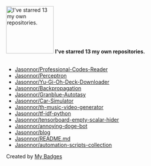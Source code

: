 <img src="https://my-badges.github.io/my-badges/self-star.png" alt="I&apos;ve starred 13 my own repositories." title="I&apos;ve starred 13 my own repositories." width="128">
<strong>I&apos;ve starred 13 my own repositories.</strong>
<br><br>

- <a href="https://github.com/Jasonnor/Professional-Codes-Reader">Jasonnor/Professional-Codes-Reader</a>
- <a href="https://github.com/Jasonnor/Perceptron">Jasonnor/Perceptron</a>
- <a href="https://github.com/Jasonnor/Yu-Gi-Oh-Deck-Downloader">Jasonnor/Yu-Gi-Oh-Deck-Downloader</a>
- <a href="https://github.com/Jasonnor/Backpropagation">Jasonnor/Backpropagation</a>
- <a href="https://github.com/Jasonnor/Granblue-Autotasy">Jasonnor/Granblue-Autotasy</a>
- <a href="https://github.com/Jasonnor/Car-Simulator">Jasonnor/Car-Simulator</a>
- <a href="https://github.com/Jasonnor/th-music-video-generator">Jasonnor/th-music-video-generator</a>
- <a href="https://github.com/Jasonnor/tf-idf-python">Jasonnor/tf-idf-python</a>
- <a href="https://github.com/Jasonnor/tensorboard-empty-scalar-hider">Jasonnor/tensorboard-empty-scalar-hider</a>
- <a href="https://github.com/Jasonnor/annoying-doge-bot">Jasonnor/annoying-doge-bot</a>
- <a href="https://github.com/Jasonnor/blog">Jasonnor/blog</a>
- <a href="https://github.com/Jasonnor/README.md">Jasonnor/README.md</a>
- <a href="https://github.com/Jasonnor/automation-scripts-collection">Jasonnor/automation-scripts-collection</a>


Created by <a href="https://github.com/my-badges/my-badges">My Badges</a>